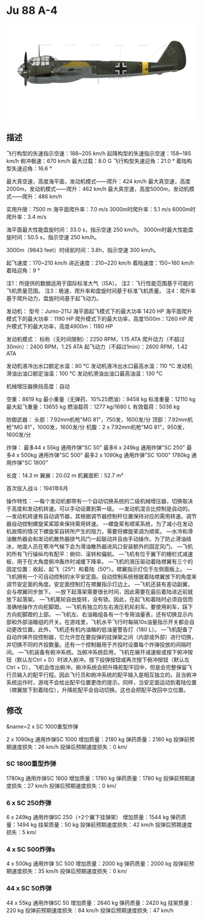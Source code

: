 # Ju 88 A-4

![ju88a4](../images/ju88a4.png)

## 描述

飞行构型的失速指示空速：188~205 km/h
起降构型的失速指示空速：158~185 km/h
俯冲极速：670 km/h
最大过载：8.0 G
飞行构型失速迎角：21.0 °
着陆构型失速迎角：16.6 °

最大真空速，高度海平面，发动机模式——爬升：424 km/h
最大真空速，高度2000m，发动机模式——爬升：462 km/h
最大真空速，高度5000m，发动机模式——爬升：486 km/h

实用升限：7500 m
海平面爬升率：7.0 m/s
3000m时爬升率：5.1 m/s
6000m时爬升率：3.4 m/s

海平面最大性能盘旋时间：33.0 s，指示空速 250 km/h。
3000m时最大性能盘旋时间：50.5 s，指示空速 250 km/h。

3000m（9843 feet）时续航时间：3.8h，指示空速 300 km/h。

起飞速度：170~210 km/h
进近速度：210~220 km/h
着陆速度：150~160 km/h
着陆迎角：9 °

注1：所提供的数据适用于国际标准大气（ISA）。
注2：飞行性能范围基于可能的飞机质量范围。
注3：极速、爬升率和盘旋时间基于标准飞机质量。
注4：爬升率基于爬升动力，盘旋时间基于起飞动力。

发动机：
型号：Jumo-211J
海平面起飞模式下的最大功率 1420 HP
海平面爬升模式下的最大功率：1190 HP
爬升模式下的最大功率，高度1500m：1260 HP
爬升模式下的最大功率，高度4900m：1180 HP

发动机模式：
标称（无时间限制）：2250 RPM，1.15 ATA
爬升动力（不超过30min）：2400 RPM，1.25 ATA
起飞动力（不超过1min）：2600 RPM，1.42 ATA

发动机液冷出水口额定水温：80 °C
发动机液冷出水口最高水温：110 °C
发动机滑油出油口额定油温：100 °C
发动机滑油出油口最高油温：130 °C

机械增压器换挡高度：自动 

空重：8619 kg
最小重量（无弹药、10%25燃油）：9458 kg
标准重量：12110 kg
最大起飞重量：13655 kg
燃油载荷：1277 kg/1680 L
有效载荷：5036 kg

防御武器：
头部：7.92mm机枪"MG 81"，750发，1600发/分
顶部：7.92mm机枪"MG 81"，1000发，1600发/分
机腹：2 x 7.92mm机枪"MG 81"，950发，1600发/分

炸弹：
最多44 x 55kg 通用炸弹"SC 50"
最多6 x 249kg 通用炸弹"SC 250"
最多4 x 500kg 通用炸弹"SC 500"
最多2 x 1090kg 通用炸弹"SC 1000"
1780kg 通用炸弹"SC 1800"

长度：14.3 m
翼展：20.02 m
机翼面积：52.7 m²

首次投入战斗：1941年6月

操作特性：
—每个发动机都带有一个自动切换系统的二级机械增压器，切换取决于高度和发动机转速。可以手动设置到第一级。
—发动机混合比控制是自动的。
—发动机转速有自动调节器，其根据调节器控制杆位置保持对应的需用转速。调节器自动控制螺旋桨桨距来保持需用转速。
—螺旋桨有顺桨系统，为了减小在发动机故障的情况下螺旋桨自转所产生的阻力，需要将螺旋桨调为顺桨。
—水冷和滑油散热器会和发动机散热器排气风门一起联动并且由手动操作。为了防止滑油结冰，地面人员在寒冷气候下会为滑油散热器进风口安装额外的固定风门。
—飞机的所有飞行操纵均有配平：俯仰、滚转和偏航。
—飞机有位于翼下的栅栏式减速板，用于在大角度俯冲轰炸时减缓下降率。
—飞机的液压驱动着陆襟翼有三个的固定位置：收起、起飞（25°）和着陆（50°）。襟翼指示灯位于左侧面板上。
—飞机拥有一个可自动控制的水平安定面。自动控制系统根据着陆襟翼放下的角度来调节安定面的角度。安定面控制灯在襟翼指示灯边上。
—飞机还装有差动副翼，会与襟翼同步放下。
—放下起落架需要很长时间，因此需要在最后着陆进近前就放下起落架。
—飞机尾轮自由旋转，没有锁。因此，在起飞和着陆时必须自信而准确地操作方向舵脚蹬。
—飞机有独立的左右液压机轮刹车。要使用刹车，踩下方向舵脚蹬的上部。
—飞机左、右油箱组各有一个专用油量表，还有切换显示内部和外部油箱组的开关。在游戏里，飞机水平飞行时每隔10s油量指示开关都会自动更改位置。此外，飞机还有机内油箱的低油量警告灯（180 L）。
—飞机配备了自动炸弹齐投控制器，它允许您在要投弹的挂弹架之间（内部或外部）进行切换，并切换不同的齐投数量。还有一个控制器用于齐投时设置每个炸弹投放的间隔时间。
—飞机装备有俯冲系统。当俯冲系统启用，飞机在展开减速板或按下俯冲按钮（默认左Ctrl + D）时进入俯冲。按下投弹按钮或再次按下俯冲按钮（默认左Ctrl + D），飞机会改出俯冲。俯冲系统会把升降舵配平回中，但是会完整保留飞行员输入的配平行程。因此飞行员和俯冲系统的配平输入是相互独立的。且当俯冲系统运作时，游戏不会给出配平位置更改的提示。同样，当安定面运动到着陆位置（襟翼放下到着陆位），升降舵配平会自动切换。这也会把配平改回中立位置。

## 修改
&name=2 x SC 1000重型炸弹

2 x 1090kg 通用炸弹SC 1000
增加质量：2180 kg
弹药质量：2180 kg
投弹前预期速度损失：26 km/h
投弹后预期速度损失：0 km/
### SC 1800重型炸弹

1780kg 通用炸弹SC 1800
增加质量：1780 kg
弹药质量：1780 kg
投弹前预期速度损失：27 km/h
投弹后预期速度损失：0 km/
### 6 x SC 250炸弹

6 x 249kg 通用炸弹SC 250（+2个翼下挂弹架）
增加质量：1544 kg
弹药质量：1494 kg
挂架质量：50 kg
投弹前预期速度损失：42 km/h
投弹后预期速度损失：5 km/
### 4 x SC 500炸弹s

4 x 500kg 通用炸弹 SC 500
增加质量：2000 kg
弹药质量：2000 kg
投弹前预期速度损失：35 km/h
投弹后预期速度损失：0 km/
### 44 x SC 50炸弹

44 x 55kg 通用炸弹SC 50
增加质量：2640 kg
弹药质量：2420 kg
挂架质量：220 kg
投弹前预期速度损失：84 km/h
投弹后预期速度损失：47 km/h